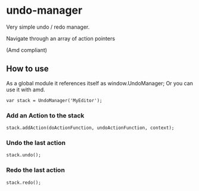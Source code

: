 undo-manager
============

Very simple undo / redo manager.

Navigate through an array of action pointers

(Amd compliant)

How to use
-------

As a global module it references itself as window.UndoManager;
Or you can use it with amd.

```
var stack = UndoManager('MyEditor');
```

### Add an Action to the stack

```
stack.addAction(doActionFunction, undoActionFunction, context);
```

### Undo the last action

```
stack.undo();
```


### Redo the last action

```
stack.redo();
```

